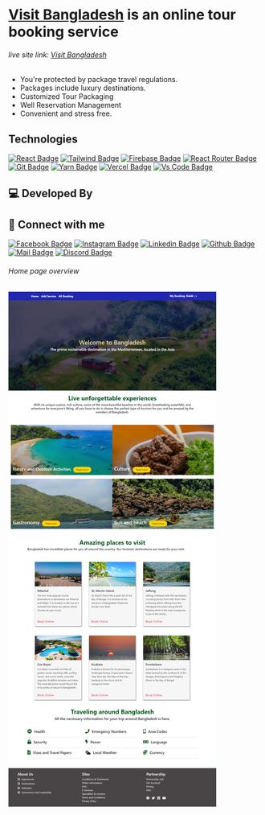 <h1><a href="https://visit-bangladesh-gov.web.app/">Visit Bangladesh</a> is an online tour booking service</h1>
<h6>live site link: <a href="https://visit-bangladesh-gov.web.app/">Visit Bangladesh</a></h6>

<ul>
    <li>You're protected by package travel regulations.</li>
    <li>Packages include luxury destinations.</li>
    <li>Customized Tour Packaging</li>
    <li>Well Reservation Management</li>
    <li>Convenient and stress free.</li>
</ul>



## Technologies

[![React Badge](https://img.shields.io/badge/React-20232A?style=for-the-badge&logo=react&logoColor=61DAFB)](https://github.com/TanvirHNur)
[![Tailwind Badge](https://img.shields.io/badge/Tailwind_CSS-38B2AC?style=for-the-badge&logo=tailwind-css&logoColor=white)](https://github.com/TanvirHNur)
[![Firebase Badge](https://img.shields.io/badge/Firebase-FFCB2B?style=for-the-badge&logo=firebase&logoColor=white)](https://github.com/TanvirHNur)
[![React Router Badge](https://img.shields.io/badge/React_Router-CA4245?style=for-the-badge&logo=react-router&logoColor=white)](https://github.com/TanvirHNur)
[![Git Badge](https://img.shields.io/badge/git-f34f29?style=for-the-badge&logo=git&logoColor=white)](https://github.com/TanvirHNur)
[![Yarn Badge](https://img.shields.io/badge/yarn-0078D6?style=for-the-badge&logo=yarn&logoColor=white)](https://github.com/TanvirHNur)
[![Vercel Badge](https://img.shields.io/badge/vercel-000?style=for-the-badge&logo=vercel&logoColor=white)](https://github.com/TanvirHNur)
[![Vs Code Badge](https://img.shields.io/badge/Visual_Studio_Code-0078D6?style=for-the-badge&logo=visualstudiocode&logoColor=white)](https://github.com/TanvirHNur)

## 💻 Developed By

<!-- ![Developer PIC](https://avatars.githubusercontent.com/u/82013001?v=4) -->

## 🚀 Connect with me

[![Facebook Badge](https://img.shields.io/badge/Facebook-1877F2?style=for-the-badge&logo=facebook&logoColor=white)](https://www.facebook.com/tanvir.hossain.ierdu/)
[![Instagram Badge](https://img.shields.io/badge/Instagram-E4405F?style=for-the-badge&logo=instagram&logoColor=white)](https://instagram.com)
[![Linkedin Badge](https://img.shields.io/badge/LinkedIn-0077B5?style=for-the-badge&logo=linkedin&logoColor=white)](https://www.linkedin.com/in/tanvir-hossain-js-dev/)
[![Github Badge](https://img.shields.io/badge/GitHub-100000?style=for-the-badge&logo=github&logoColor=white)](https://github.com/TanvirHNur)
[![Mail Badge](https://img.shields.io/badge/Gmail-D14836?style=for-the-badge&logo=gmail&logoColor=white)](mailto:ntanvir15@gmail.com)
[![Discord Badge](https://img.shields.io/badge/Discord-7289DA?style=for-the-badge&logo=discord&logoColor=white)](https://discord.com)


 <h6>Home page overview</h6>
<img src="./src/images/overview.png" alt="">